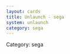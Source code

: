 ```yaml
---
layout: cards
title: Unlaunch - sega
system: unlaunch
category: sega
---
```

<div class="alert alert-secondary mb-4"><span class="i18n innerHTML-category">Category: </span><span class="i18n innerHTML-cat-sega">sega</span></div>
